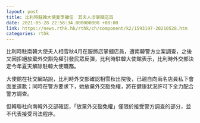 ```yaml
---
layout: post
title: 比利時駐韓大使夏季離任　其夫人涉掌摑店員　
date: 2021-05-28 22:58:34.000000000 +08:00
link: https://news.rthk.hk/rthk/ch/component/k2/1593197-20210528.htm
categories: rthk
---
```


比利時駐南韓大使夫人相雪秋4月在服飾店掌摑店員，遭南韓警方立案調查，之後又因拒絕放棄外交豁免權引發民眾反彈，比利時駐韓大使館表示，比利時外交部決定今年夏天解除駐韓大使職務。

大使館在社交網站說，比利時外交部確認相雪秋出院後，已親自向兩名店員私下會面並道歉；同時在警方要求下，她放棄外交豁免權，將在健康狀況許可下全力配合警方調查。

但韓聯社向南韓外交部確認，「放棄外交豁免權」僅限於接受警方調查的部分，並不代表接受司法程序。
